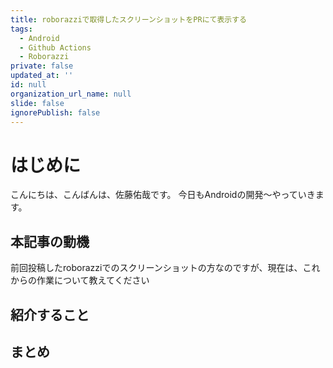 ```yaml
---
title: roborazziで取得したスクリーンショットをPRにて表示する
tags:
  - Android
  - Github Actions
  - Roborazzi
private: false
updated_at: ''
id: null
organization_url_name: null
slide: false
ignorePublish: false
---
```

# はじめに
こんにちは、こんばんは、佐藤佑哉です。
今日もAndroidの開発〜やっていきます。
## 本記事の動機
前回投稿したroborazziでのスクリーンショットの方なのですが、現在は、これからの作業について教えてください
## 紹介すること
## まとめ

